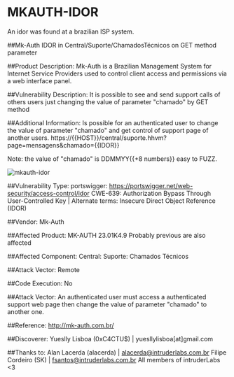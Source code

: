 # MKAUTH-IDOR
An idor was found at a brazilian ISP system.

##Mk-Auth IDOR in Central/Suporte/ChamadosTécnicos on GET method parameter

##Product Description:
Mk-Auth is a Brazilian Management System for Internet Service Providers used to control client access and permissions via a web interface panel.

##Vulnerability Description:
It is possible to see and send support calls of others users just changing the value of parameter "chamado" by GET method

##Additional Information:
Is possible for an authenticated user to change the value of parameter "chamado" and get control of support page of another users.
https://{{HOST}}/central/suporte.hhvm?page=mensagens&chamado={{IDOR}}

Note: the value of "chamado" is DDMMYY{{+8 numbers}} easy to FUZZ.

![mkauth-idor](https://user-images.githubusercontent.com/47789115/222015803-d4a78f99-9599-428e-be2d-22adabef3048.gif)

##Vulnerability Type:
portswigger: https://portswigger.net/web-security/access-control/idor
CWE-639: Authorization Bypass Through User-Controlled Key | Alternate terms: Insecure Direct Object Reference (IDOR)

##Vendor:
Mk-Auth

##Affected Product:
MK-AUTH 23.01K4.9
Probably previous are also affected

##Affected Component:
Central: Suporte: Chamados Técnicos

##Attack Vector:
Remote

##Code Execution:
No

##Attack Vector:
An authenticated user must access a authenticated support web page then change the value of parameter "chamado" to another one.

##Reference:
	http://mk-auth.com.br/

##Discoverer:
Yueslly Lisboa (0xC4CTU$) | yuesllylisboa[at]gmail.com

##Thanks to:
Alan Lacerda (alacerda) | alacerda@intruderlabs.com.br
Filipe Cordeiro (SK) | fsantos@intruderlabs.com.br
All members of intruderLabs <3

